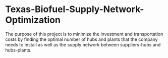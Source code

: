 # Texas-Biofuel-Supply-Network-Optimization
The purpose of this project is to minimize the investment and transportation costs by finding the optimal number of hubs and plants that the company needs to install as well as the supply network between suppliers-hubs and hubs-plants.
